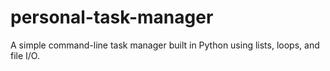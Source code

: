 # personal-task-manager
A simple command-line task manager built in Python using lists, loops, and file I/O.
